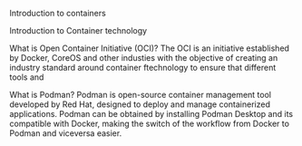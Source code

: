 Introduction to containers


Introduction to Container technology


What is Open Container Initiative (OCI)?
The OCI is an initiative established by Docker, CoreOS and other industies with the objective of creating 
an industry standard around container ftechnology to ensure that different tools and 


What is Podman?
Podman is open-source container management tool developed by Red Hat, designed to deploy and manage 
containerized applications. Podman can be obtained by installing Podman Desktop and its compatible with
Docker, making the switch of the workflow from Docker to Podman and viceversa easier.

